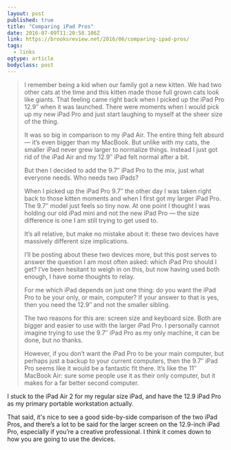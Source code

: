 ```yaml
---
layout: post 
published: true 
title: "Comparing iPad Pros" 
date: 2016-07-09T11:20:58.106Z 
link: https://brooksreview.net/2016/06/comparing-ipad-pros/ 
tags:
  - links
ogtype: article 
bodyclass: post 
---
```


> I remember being a kid when our family got a new kitten. We had two other cats at the time and this kitten made those full grown cats look like giants. That feeling came right back when I picked up the iPad Pro 12.9″ when it was launched. There were moments when I would pick up my new iPad Pro and just start laughing to myself at the sheer size of the thing.
> 
> It was so big in comparison to my iPad Air. The entire thing felt absurd — it’s even bigger than my MacBook. But unlike with my cats, the smaller iPad never grew larger to normalize things. Instead I just got rid of the iPad Air and my 12.9″ iPad felt normal after a bit.
> 
> But then I decided to add the 9.7″ iPad Pro to the mix, just what everyone needs. Who needs two iPads?
> 
> When I picked up the iPad Pro 9.7″ the other day I was taken right back to those kitten moments and when I first got my larger iPad Pro. The 9.7″ model just feels so tiny now. At one point I thought I was holding our old iPad mini and not the new iPad Pro — the size difference is one I am still trying to get used to.
> 
> It’s all relative, but make no mistake about it: these two devices have massively different size implications.
> 
> I’ll be posting about these two devices more, but this post serves to answer the question I am most often asked: which iPad Pro should I get? I’ve been hesitant to weigh in on this, but now having used both enough, I have some thoughts to relay.
> 
> For me which iPad depends on just one thing: do you want the iPad Pro to be your only, or main, computer? If your answer to that is yes, then you need the 12.9″ and not the smaller sibling.
> 
> The two reasons for this are: screen size and keyboard size. Both are bigger and easier to use with the larger iPad Pro. I personally cannot imagine trying to use the 9.7″ iPad Pro as my only machine, it can be done, but no thanks.
> 
> However, if you don’t want the iPad Pro to be your main computer, but perhaps just a backup to your current computers, then the 9.7″ iPad Pro seems like it would be a fantastic fit there. It’s like the 11″ MacBook Air: sure some people use it as their only computer, but it makes for a far better second computer.

I stuck to the iPad Air 2 for my regular size iPad, and have the 12.9 iPad Pro as my primary portable workstation actually.  

That said, it's nice to see a good side-by-side comparison of the two iPad Pros, and there’s a lot to be said for the larger screen on the 12.9-inch iPad Pro, especially if you’re a creative professional. I think it comes down to how you are going to use the devices.